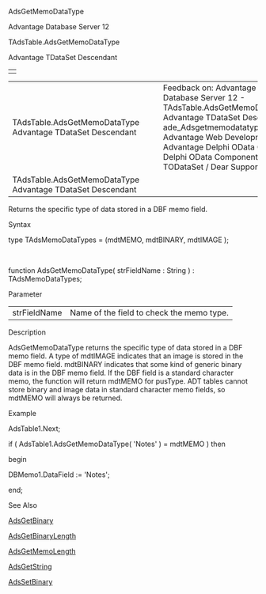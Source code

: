 AdsGetMemoDataType




Advantage Database Server 12  

TAdsTable.AdsGetMemoDataType

Advantage TDataSet Descendant

|  |
| --- |
|  |

|  |  |  |  |  |
| --- | --- | --- | --- | --- |
| TAdsTable.AdsGetMemoDataType  Advantage TDataSet Descendant |  |  | Feedback on: Advantage Database Server 12 - TAdsTable.AdsGetMemoDataType Advantage TDataSet Descendant ade\_Adsgetmemodatatype Advantage Web Development > Advantage Delphi OData Client > Delphi OData Components > TODataSet / Dear Support Staff, |  |
| TAdsTable.AdsGetMemoDataType  Advantage TDataSet Descendant |  |  |  |  |

Returns the specific type of data stored in a DBF memo field.

Syntax

type TAdsMemoDataTypes = (mdtMEMO, mdtBINARY, mdtIMAGE );

 

function AdsGetMemoDataType( strFieldName : String ) : TAdsMemoDataTypes;

Parameter

|  |  |
| --- | --- |
| strFieldName | Name of the field to check the memo type. |

Description

AdsGetMemoDataType returns the specific type of data stored in a DBF memo field. A type of mdtIMAGE indicates that an image is stored in the DBF memo field. mdtBINARY indicates that some kind of generic binary data is in the DBF memo field. If the DBF field is a standard character memo, the function will return mdtMEMO for pusType. ADT tables cannot store binary and image data in standard character memo fields, so mdtMEMO will always be returned.

Example

AdsTable1.Next;

if ( AdsTable1.AdsGetMemoDataType( 'Notes' ) = mdtMEMO ) then

begin

DBMemo1.DataField := 'Notes';

end;

See Also

[AdsGetBinary](ade_adsgetbinary.htm)

[AdsGetBinaryLength](ade_adsgetbinarylength.htm)

[AdsGetMemoLength](ade_adsgetmemolength.htm)

[AdsGetString](ade_adsgetstring.htm)

[AdsSetBinary](ade_adssetbinary.htm)